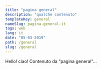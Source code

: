 ```yaml
---
title: "pagina general"
description: "qualche contenuto"
templateKey: general
nameSlug: pagina-general-it
tags: web
lang: it
date: "05-03-2019"
path: /general
slug: /general
---
```


Hello! ciao!
Contenuto da "pagina general"...
